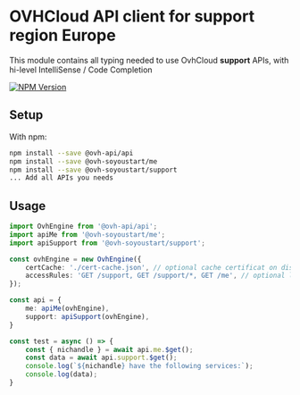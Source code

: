 # OVHCloud API client for **support** region Europe

This module contains all typing needed to use OvhCloud **support** APIs, with hi-level IntelliSense / Code Completion

[![NPM Version](https://img.shields.io/npm/v/@ovh-soyoustart/support.svg?style=flat)](https://www.npmjs.org/package/@ovh-soyoustart/support)

## Setup

With npm:

```bash
npm install --save @ovh-api/api
npm install --save @ovh-soyoustart/me
npm install --save @ovh-soyoustart/support
... Add all APIs you needs
```

## Usage

```typescript
import OvhEngine from '@ovh-api/api';
import apiMe from '@ovh-soyoustart/me';
import apiSupport from '@ovh-soyoustart/support';

const ovhEngine = new OvhEngine({ 
    certCache: './cert-cache.json', // optional cache certificat on disk.
    accessRules: 'GET /support, GET /support/*, GET /me', // optional limit the requested privileges.
});

const api = {
    me: apiMe(ovhEngine),
    support: apiSupport(ovhEngine),
}

const test = async () => {
    const { nichandle } = await api.me.$get();
    const data = await api.support.$get();
    console.log(`${nichandle} have the following services:`);
    console.log(data);
}
```
